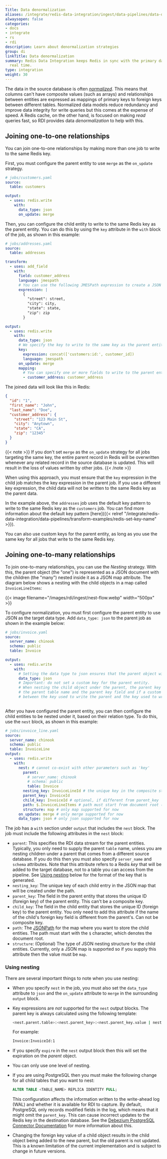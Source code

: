 ```yaml
---
Title: Data denormalization
aliases: /integrate/redis-data-integration/ingest/data-pipelines/data-denormalization/
alwaysopen: false
categories:
- docs
- integrate
- rs
- rdi
description: Learn about denormalization strategies
group: di
linkTitle: Data denormalization
summary: Redis Data Integration keeps Redis in sync with the primary database in near
  real time.
type: integration
weight: 30
---
```


The data in the source database is often
[*normalized*](https://en.wikipedia.org/wiki/Database_normalization).
This means that columns can't have composite values (such as arrays) and relationships between entities
are expressed as mappings of primary keys to foreign keys between different tables.
Normalized data models reduce redundancy and improve data integrity for write queries but this comes
at the expense of speed.
A Redis cache, on the other hand, is focused on making *read* queries fast, so RDI provides data
*denormalization* to help with this.

## Joining one-to-one relationships

You can join one-to-one relationships by making more than one job to write to the same Redis key.

First, you must configure the parent entity to use `merge` as the `on_update` strategy.

```yaml
# jobs/customers.yaml
source:
  table: customers

output:
  - uses: redis.write
    with:
      data_type: json
      on_update: merge
```

Then, you can configure the child entity to write to the same Redis key as the parent entity. You can do this by using the `key` attribute in the `with` block of the job, as shown in this example:

```yaml
# jobs/addresses.yaml
source:
  table: addresses

transform:
  - uses: add_field
    with:
      field: customer_address
      language: jmespath
      # You can use the following JMESPath expression to create a JSON object and combine the address fields into a single object.
      expression: |
        {
          "street": street,
          "city": city,
          "state": state,
          "zip": zip
        }

output:
  - uses: redis.write
    with:
      data_type: json
      # We specify the key to write to the same key as the parent entity.
      key:
        expression: concat(['customers:id:', customer_id])
        language: jmespath
      on_update: merge
      mapping:
        # You can specify one or more fields to write to the parent entity.
        - customer_address: customer_address
```

The joined data will look like this in Redis:

```json
{
  "id": "1",
  "first_name": "John",
  "last_name": "Doe",
  "customer_address": {
    "street": "123 Main St",
    "city": "Anytown",
    "state": "CA",
    "zip": "12345"
  }
}
```

{{< note >}}
If you don't set `merge` as the `on_update` strategy for all jobs targeting the same key, the entire parent record in Redis will be overwritten whenever any related record in the source database is updated. This will result in the loss of values written by other jobs.
{{< /note >}}

When using this approach, you must ensure that the `key` expression in the child job matches the key expression in the parent job. If you use a different key expression, the child data will not be written to the same Redis key as the parent data.

In the example above, the `addresses` job uses the default key pattern to write to the same Redis key as the `customers` job. You can find more information about the default key pattern [here]({{< relref "/integrate/redis-data-integration/data-pipelines/transform-examples/redis-set-key-name" >}}).

You can also use custom keys for the parent entity, as long as you use the same key for all jobs that write to the same Redis key.

## Joining one-to-many relationships

To join one-to-many relationships, you can use the *Nesting* strategy.
With this, the parent object (the "one") is represented as a JSON document with the children (the "many") nested inside it as a JSON map attribute. The diagram below shows a nesting with the child objects in a map called `InvoiceLineItems`:

{{< image filename="/images/rdi/ingest/nest-flow.webp" width="500px" >}}


To configure normalization, you must first configure the parent entity to use JSON as the target data type. Add `data_type: json` to the parent job as shown in the example below:

```yaml
# jobs/invoice.yaml
source:
  server_name: chinook
  schema: public
  table: Invoice

output:
  - uses: redis.write
    with:
      # Setting the data type to json ensures that the parent object will be created in a way that supports nesting.
      data_type: json
      # Important: do not set a custom key for the parent entity.
      # When nesting the child object under the parent, the parent key is automatically calculated based on
      # the parent table name and the parent key field and if a custom key is set, it will cause a mismatch
      # between the key used to write the parent and the key used to write the child.
      
```

After you have configured the parent entity, you can then configure the child entities to be nested under it, based on their relation type. To do this, use the `nest` block, as shown in this example:

```yaml
# jobs/invoice_line.yaml
source:
  server_name: chinook
  schema: public
  table: InvoiceLine
output:
  - uses: redis.write
    with:
      nest: # cannot co-exist with other parameters such as 'key'
        parent:
          # server_name: chinook
          # schema: public
          table: Invoice
        nesting_key: InvoiceLineId # the unique key in the composite structure under which the child data will be stored
        parent_key: InvoiceId
        child_key: InvoiceId # optional, if different from parent_key
        path: $.InvoiceLineItems # path must start from document root ($)
        structure: map # only map supported for now
      on_update: merge # only merge supported for now
      data_type: json # only json supported for now
```

The job has a `with` section under `output` that includes the `nest` block.
The job must include the following attributes in the `nest` block:

- `parent`: This specifies the RDI data stream for the parent entities. Typically, you only
  need to supply the parent `table` name, unless you are nesting children under a parent that comes from
  a different source database. If you do this then you must also specify `server_name` and
  `schema` attributes. Note that this attribute refers to a Redis *key* that will be added to the target
  database, not to a table you can access from the pipeline. See [Using nesting](#using-nesting) below
  for the format of the key that is generated.
- `nesting_key`: The unique key of each child entry in the JSON map that will be created under the path.
- `parent_key`: The field in the parent entity that stores the unique ID (foreign key) of the parent entity. This can't be a composite key.
- `child_key`: The field in the child entity that stores the unique ID (foreign key) to the parent entity. You only need to add this attribute if the name of the child's foreign key field is different from the parent's. Can not be composite key.
- `path`: The [JSONPath](https://goessner.net/articles/JsonPath/)
  for the map where you want to store the child entities. The path must start with the `$` character, which denotes
  the document root.
- `structure`: (Optional) The type of JSON nesting structure for the child entities. Currently, only a JSON map
  is supported so if you supply this attribute then the value must be `map`.

### Using nesting

There are several important things to note when you use nesting:

- When you specify `nest` in the job, you must also set the `data_type` attribute to `json` and
  the `on_update` attribute to `merge` in the surrounding `output` block.
- Key expressions are *not* supported for the `nest` output blocks. The parent key is always calculated
  using the following template:

  ```bash
  <nest.parent.table>:<nest.parent_key>:<nest.parent_key.value | nest.child_key.value>
  ```
  
  For example:
  
  ```bash
  Invoice:InvoiceId:1
  ```

- If you specify `expire` in the `nest` output block then this will set the expiration on the *parent* object.
- You can only use one level of nesting.
- If you are using PostgreSQL then you must make the following change for all child tables that you want to nest:
  
  ```sql
  ALTER TABLE <TABLE_NAME> REPLICA IDENTITY FULL;
  ```
  
  This configuration affects the information written to the write-ahead log (WAL) and whether it is available
  for RDI to capture. By default, PostgreSQL only records
  modified fields in the log, which means that it might omit the `parent_key`. This can cause incorrect updates to the
  Redis key in the destination database.
  See the
  [Debezium PostgreSQL Connector Documentation](https://debezium.io/documentation/reference/connectors/postgresql.html#postgresql-replica-identity)
  for more information about this.
- Changing the foreign key value of a child object results in the child object being added to the new parent, but the old parent is not updated. This is a known limitation of the current implementation and is subject to change in future versions.
